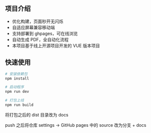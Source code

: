 ## 项目介绍

- 优化构建，页面秒开无闪烁
- 自适应屏幕兼容移动端
- 支持部署到 ghpages，可在线浏览
- 自动生成 PDF，全自动化流程
- 本项目基于线上开源项目开发的 VUE 版本项目

## 快速使用

```bash
# 安装依赖包
npm install

# 启动程序
npm run dev

# 打包上线
npm run build
```

将打包之后的 dist 目录改为 docs

push 之后将仓库 settings -> GitHub pages 中的 source 改为分支 + docs
